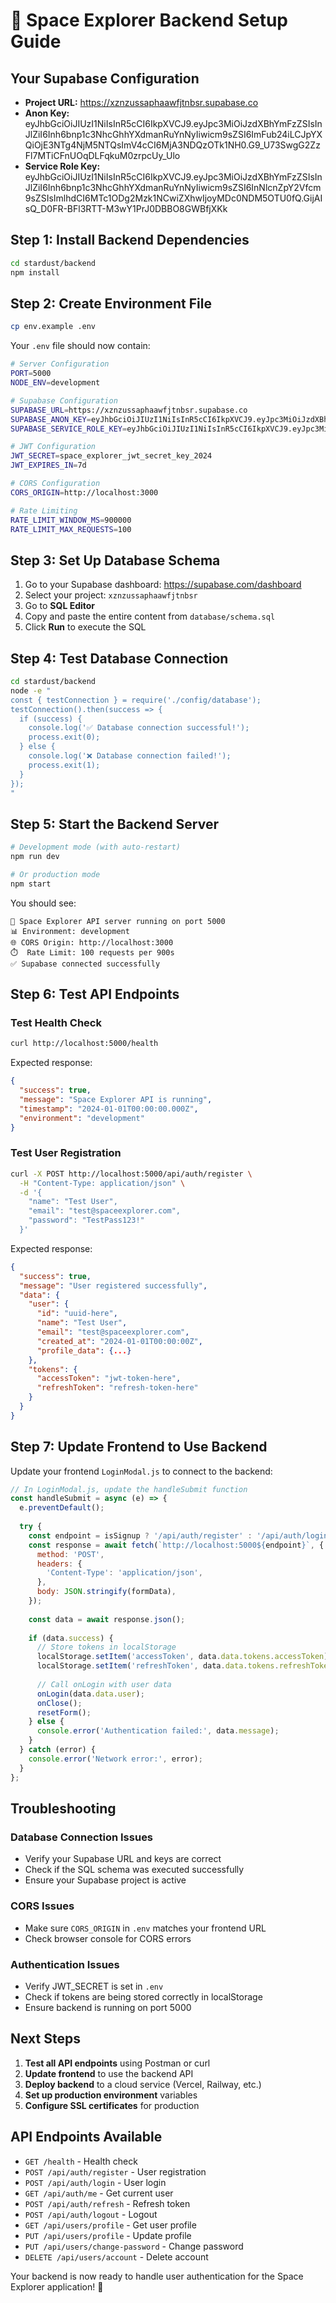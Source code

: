 # 🚀 Space Explorer Backend Setup Guide

## Your Supabase Configuration
- **Project URL:** https://xznzussaphaawfjtnbsr.supabase.co
- **Anon Key:** eyJhbGciOiJIUzI1NiIsInR5cCI6IkpXVCJ9.eyJpc3MiOiJzdXBhYmFzZSIsInJlZiI6Inh6bnp1c3NhcGhhYXdmanRuYnNyIiwicm9sZSI6ImFub24iLCJpYXQiOjE3NTg4NjM5NTQsImV4cCI6MjA3NDQzOTk1NH0.G9_U73SwgG2ZzFl7MTiCFnUOqDLFqkuM0zrpcUy_Ulo
- **Service Role Key:** eyJhbGciOiJIUzI1NiIsInR5cCI6IkpXVCJ9.eyJpc3MiOiJzdXBhYmFzZSIsInJlZiI6Inh6bnp1c3NhcGhhYXdmanRuYnNyIiwicm9sZSI6InNlcnZpY2Vfcm9sZSIsImlhdCI6MTc1ODg2Mzk1NCwiZXhwIjoyMDc0NDM5OTU0fQ.GijAIsQ_D0FR-BFl3RTT-M3wY1PrJ0DBBO8GWBfjXKk

## Step 1: Install Backend Dependencies

```bash
cd stardust/backend
npm install
```

## Step 2: Create Environment File

```bash
cp env.example .env
```

Your `.env` file should now contain:
```bash
# Server Configuration
PORT=5000
NODE_ENV=development

# Supabase Configuration
SUPABASE_URL=https://xznzussaphaawfjtnbsr.supabase.co
SUPABASE_ANON_KEY=eyJhbGciOiJIUzI1NiIsInR5cCI6IkpXVCJ9.eyJpc3MiOiJzdXBhYmFzZSIsInJlZiI6Inh6bnp1c3NhcGhhYXdmanRuYnNyIiwicm9sZSI6ImFub24iLCJpYXQiOjE3NTg4NjM5NTQsImV4cCI6MjA3NDQzOTk1NH0.G9_U73SwgG2ZzFl7MTiCFnUOqDLFqkuM0zrpcUy_Ulo
SUPABASE_SERVICE_ROLE_KEY=eyJhbGciOiJIUzI1NiIsInR5cCI6IkpXVCJ9.eyJpc3MiOiJzdXBhYmFzZSIsInJlZiI6Inh6bnp1c3NhcGhhYXdmanRuYnNyIiwicm9sZSI6InNlcnZpY2Vfcm9sZSIsImlhdCI6MTc1ODg2Mzk1NCwiZXhwIjoyMDc0NDM5OTU0fQ.GijAIsQ_D0FR-BFl3RTT-M3wY1PrJ0DBBO8GWBfjXKk

# JWT Configuration
JWT_SECRET=space_explorer_jwt_secret_key_2024
JWT_EXPIRES_IN=7d

# CORS Configuration
CORS_ORIGIN=http://localhost:3000

# Rate Limiting
RATE_LIMIT_WINDOW_MS=900000
RATE_LIMIT_MAX_REQUESTS=100
```

## Step 3: Set Up Database Schema

1. Go to your Supabase dashboard: https://supabase.com/dashboard
2. Select your project: `xznzussaphaawfjtnbsr`
3. Go to **SQL Editor**
4. Copy and paste the entire content from `database/schema.sql`
5. Click **Run** to execute the SQL

## Step 4: Test Database Connection

```bash
cd stardust/backend
node -e "
const { testConnection } = require('./config/database');
testConnection().then(success => {
  if (success) {
    console.log('✅ Database connection successful!');
    process.exit(0);
  } else {
    console.log('❌ Database connection failed!');
    process.exit(1);
  }
});
"
```

## Step 5: Start the Backend Server

```bash
# Development mode (with auto-restart)
npm run dev

# Or production mode
npm start
```

You should see:
```
🚀 Space Explorer API server running on port 5000
📊 Environment: development
🌐 CORS Origin: http://localhost:3000
⏱️  Rate Limit: 100 requests per 900s
✅ Supabase connected successfully
```

## Step 6: Test API Endpoints

### Test Health Check
```bash
curl http://localhost:5000/health
```

Expected response:
```json
{
  "success": true,
  "message": "Space Explorer API is running",
  "timestamp": "2024-01-01T00:00:00.000Z",
  "environment": "development"
}
```

### Test User Registration
```bash
curl -X POST http://localhost:5000/api/auth/register \
  -H "Content-Type: application/json" \
  -d '{
    "name": "Test User",
    "email": "test@spaceexplorer.com",
    "password": "TestPass123!"
  }'
```

Expected response:
```json
{
  "success": true,
  "message": "User registered successfully",
  "data": {
    "user": {
      "id": "uuid-here",
      "name": "Test User",
      "email": "test@spaceexplorer.com",
      "created_at": "2024-01-01T00:00:00Z",
      "profile_data": {...}
    },
    "tokens": {
      "accessToken": "jwt-token-here",
      "refreshToken": "refresh-token-here"
    }
  }
}
```

## Step 7: Update Frontend to Use Backend

Update your frontend `LoginModal.js` to connect to the backend:

```javascript
// In LoginModal.js, update the handleSubmit function
const handleSubmit = async (e) => {
  e.preventDefault();
  
  try {
    const endpoint = isSignup ? '/api/auth/register' : '/api/auth/login';
    const response = await fetch(`http://localhost:5000${endpoint}`, {
      method: 'POST',
      headers: {
        'Content-Type': 'application/json',
      },
      body: JSON.stringify(formData),
    });
    
    const data = await response.json();
    
    if (data.success) {
      // Store tokens in localStorage
      localStorage.setItem('accessToken', data.data.tokens.accessToken);
      localStorage.setItem('refreshToken', data.data.tokens.refreshToken);
      
      // Call onLogin with user data
      onLogin(data.data.user);
      onClose();
      resetForm();
    } else {
      console.error('Authentication failed:', data.message);
    }
  } catch (error) {
    console.error('Network error:', error);
  }
};
```

## Troubleshooting

### Database Connection Issues
- Verify your Supabase URL and keys are correct
- Check if the SQL schema was executed successfully
- Ensure your Supabase project is active

### CORS Issues
- Make sure `CORS_ORIGIN` in `.env` matches your frontend URL
- Check browser console for CORS errors

### Authentication Issues
- Verify JWT_SECRET is set in `.env`
- Check if tokens are being stored correctly in localStorage
- Ensure backend is running on port 5000

## Next Steps

1. **Test all API endpoints** using Postman or curl
2. **Update frontend** to use the backend API
3. **Deploy backend** to a cloud service (Vercel, Railway, etc.)
4. **Set up production environment** variables
5. **Configure SSL certificates** for production

## API Endpoints Available

- `GET /health` - Health check
- `POST /api/auth/register` - User registration
- `POST /api/auth/login` - User login
- `GET /api/auth/me` - Get current user
- `POST /api/auth/refresh` - Refresh token
- `POST /api/auth/logout` - Logout
- `GET /api/users/profile` - Get user profile
- `PUT /api/users/profile` - Update profile
- `PUT /api/users/change-password` - Change password
- `DELETE /api/users/account` - Delete account

Your backend is now ready to handle user authentication for the Space Explorer application! 🚀
